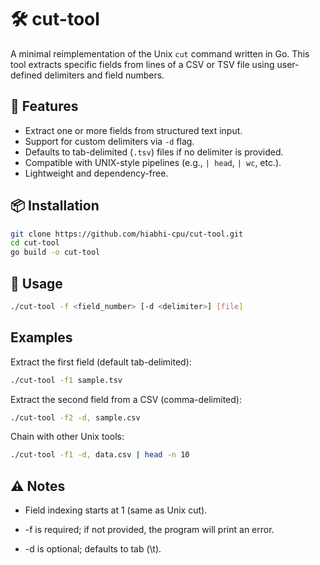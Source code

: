 
# 🛠️ cut-tool

A minimal reimplementation of the Unix `cut` command written in Go. This tool extracts specific fields from lines of a CSV or TSV file using user-defined delimiters and field numbers.

## 🚀 Features

- Extract one or more fields from structured text input.
- Support for custom delimiters via `-d` flag.
- Defaults to tab-delimited (`.tsv`) files if no delimiter is provided.
- Compatible with UNIX-style pipelines (e.g., `| head`, `| wc`, etc.).
- Lightweight and dependency-free.

## 📦 Installation

```bash
git clone https://github.com/hiabhi-cpu/cut-tool.git
cd cut-tool
go build -o cut-tool
```

## 🔧 Usage

```bash
./cut-tool -f <field_number> [-d <delimiter>] [file]
```

## Examples
Extract the first field (default tab-delimited):

```bash
./cut-tool -f1 sample.tsv
```

Extract the second field from a CSV (comma-delimited):
```bash
./cut-tool -f2 -d, sample.csv
```

Chain with other Unix tools:

```bash
./cut-tool -f1 -d, data.csv | head -n 10
```

## ⚠️ Notes
- Field indexing starts at 1 (same as Unix cut).

- -f is required; if not provided, the program will print an error.

- -d is optional; defaults to tab (\t).

